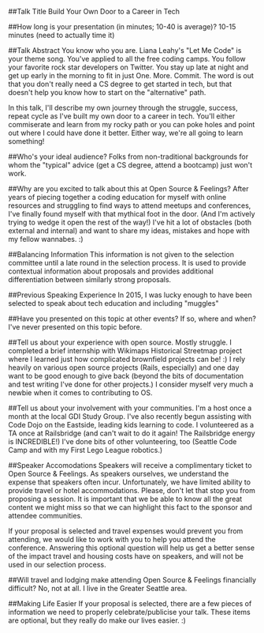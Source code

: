 
##Talk Title
Build Your Own Door to a Career in Tech

##How long is your presentation (in minutes; 10-40 is average)?
10-15 minutes (need to actually time it)

##Talk Abstract
You know who you are. Liana Leahy's "Let Me Code" is your theme song. You've applied to all the free coding camps. You follow your favorite rock star developers on Twitter. You stay up late at night and get up early in the morning to fit in just One. More. Commit. The word is out that you don't really need a CS degree to get started in tech, but that doesn't help you know how to start on the "alternative" path.

In this talk, I'll describe my own journey through the struggle, success, repeat cycle as I've built my own door to a career in tech. You'll either commiserate and learn from my rocky path or you can poke holes and point out where I could have done it better. Either way, we're all going to learn something!

##Who's your ideal audience?
Folks from non-traditional backgrounds for whom the "typical" advice (get a CS degree, attend a bootcamp) just won't work.

##Why are you excited to talk about this at Open Source & Feelings?
After years of piecing together a coding education for myself with online resources and struggling to find ways to attend meetups and conferences, I've finally found myself with that mythical foot in the door. (And I'm actively trying to wedge it open the rest of the way!) I've hit a lot of obstacles (both external and internal) and want to share my ideas, mistakes and hope with my fellow wannabes. :)

##Balancing Information
This information is not given to the selection committee until a late round in the selection process. It is used to provide contextual information about proposals and provides additional differentiation between similarly strong proposals.

##Previous Speaking Experience
In 2015, I was lucky enough to have been selected to speak about tech education and including "muggles" 

##Have you presented on this topic at other events? If so, where and when?
I've never presented on this topic before.

##Tell us about your experience with open source.
Mostly struggle. I completed a brief internship with Wikimaps Historical Streetmap project where I learned just how complicated brownfield projects can be! :) I rely heavily on various open source projects (Rails, especially) and one day want to be good enough to give back (beyond the bits of documentation and test writing I've done for other projects.) I consider myself very much a newbie when it comes to contributing to OS.

##Tell us about your involvement with your communities.
I'm a host once a month at the local GDI Study Group. I've also recently begun assisting with Code Dojo on the Eastside, leading kids learning to code. I volunteered as a TA once at Railsbridge (and can't wait to do it again! The Railsbridge energy is INCREDIBLE!) I've done bits of other volunteering, too (Seattle Code Camp and with my First Lego League robotics.)

##Speaker Accomodations
Speakers will receive a complimentary ticket to Open Source & Feelings. As speakers ourselves, we understand the expense that speakers often incur. Unfortunately, we have limited ability to provide travel or hotel accommodations. Please, don't let that stop you from proposing a session. It is important that we be able to know all the great content we might miss so that we can highlight this fact to the sponsor and attendee communities.

If your proposal is selected and travel expenses would prevent you from attending, we would like to work with you to help you attend the conference. Answering this optional question will help us get a better sense of the impact travel and housing costs have on speakers, and will not be used in our selection process.

##Will travel and lodging make attending Open Source & Feelings financially difficult?
No, not at all. I live in the Greater Seattle area.

##Making Life Easier
If your proposal is selected, there are a few pieces of information we need to properly celebrate/publicise your talk. These items are optional, but they really do make our lives easier. :)
